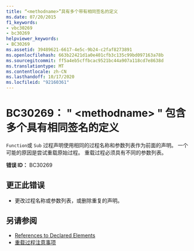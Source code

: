 ```yaml
---
title: “<methodname>”具有多个带有相同签名的定义
ms.date: 07/20/2015
f1_keywords:
- vbc30269
- bc30269
helpviewer_keywords:
- BC30269
ms.assetid: 39489621-6617-4e5c-9b24-c2faf8273891
ms.openlocfilehash: 663b22421d1a0e401cfb3c135c99bd097163a78b
ms.sourcegitcommit: ff5a4eb5cffbcac9521bc44a907a118cd7e8638d
ms.translationtype: MT
ms.contentlocale: zh-CN
ms.lasthandoff: 10/17/2020
ms.locfileid: "92160361"
---
```

# <a name="bc30269-methodname-has-multiple-definitions-with-identical-signatures"></a>BC30269： " \<methodname> " 包含多个具有相同签名的定义

`Function`或 `Sub` 过程声明使用相同的过程名称和参数列表作为前面的声明。 一个可能的原因是尝试重载原始过程。 重载过程必须具有不同的参数列表。

 **错误 ID：** BC30269

## <a name="to-correct-this-error"></a>更正此错误

- 更改过程名称或参数列表，或删除重复的声明。

## <a name="see-also"></a>另请参阅

- [References to Declared Elements](../../programming-guide/language-features/declared-elements/references-to-declared-elements.md)
- [重载过程注意事项](../../programming-guide/language-features/procedures/considerations-in-overloading-procedures.md)
